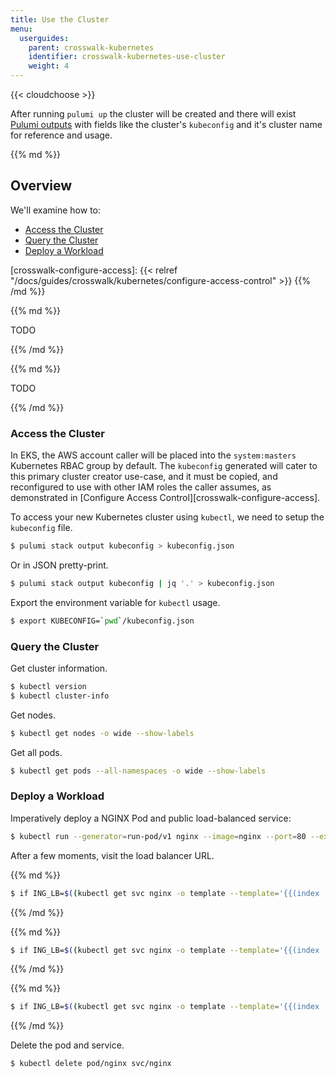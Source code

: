 ```yaml
---
title: Use the Cluster
menu:
  userguides:
    parent: crosswalk-kubernetes
    identifier: crosswalk-kubernetes-use-cluster
    weight: 4
---
```


{{< cloudchoose >}}

After running `pulumi up` the cluster will be created and there will exist
[Pulumi outputs][pulumi-outputs] with fields like the cluster's `kubeconfig`
and it's cluster name for reference and usage.

<div class="cloud-prologue-aws"></div>
<div class="mt">
{{% md %}}

## Overview

We'll examine how to:

  * [Access the Cluster](#access-the-cluster)
  * [Query the Cluster](#query-the-cluster)
  * [Deploy a Workload](#deploy-a-workload)

[crosswalk-configure-access]: {{< relref "/docs/guides/crosswalk/kubernetes/configure-access-control" >}}
{{% /md %}}
</div>

<div class="cloud-prologue-azure"></div>
<div class="mt">
{{% md %}}

TODO

{{% /md %}}
</div>

<div class="cloud-prologue-gcp"></div>
<div class="mt">
{{% md %}}

TODO

{{% /md %}}
</div>

### Access the Cluster

In EKS, the AWS account caller will be placed into the
`system:masters` Kubernetes RBAC group by default. The `kubeconfig`
generated will cater to this primary cluster creator use-case, and it must be
copied, and reconfigured to use with other IAM roles the caller assumes, as
demonstrated in [Configure Access Control][crosswalk-configure-access].

To access your new Kubernetes cluster using `kubectl`, we need to setup the
`kubeconfig` file.

```bash
$ pulumi stack output kubeconfig > kubeconfig.json
```

Or in JSON pretty-print.

```bash
$ pulumi stack output kubeconfig | jq '.' > kubeconfig.json
```

Export the environment variable for `kubectl` usage.

```bash
$ export KUBECONFIG=`pwd`/kubeconfig.json
```

### Query the Cluster

Get cluster information.

```bash
$ kubectl version
$ kubectl cluster-info
```

Get nodes.

```bash
$ kubectl get nodes -o wide --show-labels
```

Get all pods.

```bash
$ kubectl get pods --all-namespaces -o wide --show-labels
```

### Deploy a Workload

Imperatively deploy a NGINX Pod and public load-balanced service:

```bash
$ kubectl run --generator=run-pod/v1 nginx --image=nginx --port=80 --expose --service-overrides='{"spec":{"type":"LoadBalancer"}}'
```

After a few moments, visit the load balancer URL.

<div class="cloud-prologue-aws"></div>
<div class="mt">
{{% md %}}

```bash
$ if ING_LB=$((kubectl get svc nginx -o template --template='{{(index .status.loadBalancer.ingress 0).hostname}}') 2>&1) ; then echo "http://$ING_LB"; else echo "LB is not ready yet."; fi
```

{{% /md %}}
</div>

<div class="cloud-prologue-azure"></div>
<div class="mt">
{{% md %}}

```bash
$ if ING_LB=$((kubectl get svc nginx -o template --template='{{(index .status.loadBalancer.ingress 0).ip}}') 2>&1) ; then echo "http://$ING_LB"; else echo "LB is not ready yet."; fi
```

{{% /md %}}
</div>

<div class="cloud-prologue-gcp"></div>
<div class="mt">
{{% md %}}

```bash
$ if ING_LB=$((kubectl get svc nginx -o template --template='{{(index .status.loadBalancer.ingress 0).ip}}') 2>&1) ; then echo "http://$ING_LB"; else echo "LB is not ready yet."; fi
```

{{% /md %}}
</div>

Delete the pod and service.

```bash
$ kubectl delete pod/nginx svc/nginx
```

[pulumi-outputs]: https://www.pulumi.com/docs/intro/concepts/programming-model/#outputs
